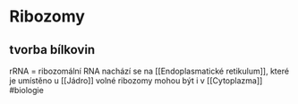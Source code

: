 # Ribozomy
## tvorba bílkovin
rRNA = ribozomální RNA
nachází se na [[Endoplasmatické retikulum]], které je umístěno u [[Jádro]]
volné ribozomy mohou být i v [[Cytoplazma]]
#biologie 